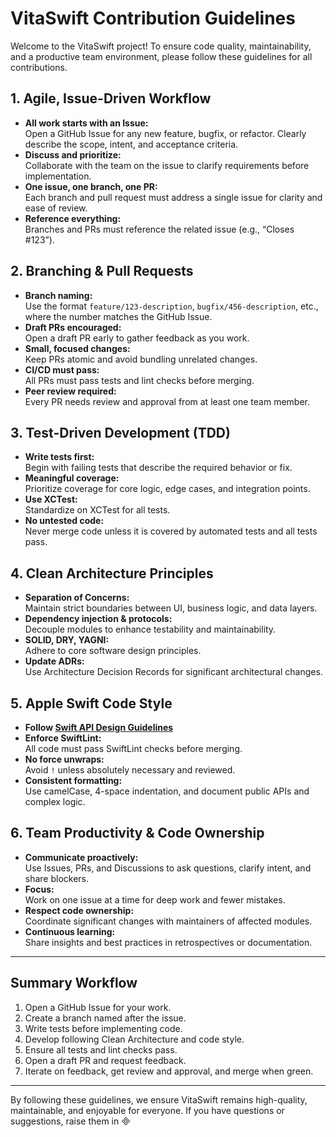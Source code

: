 # VitaSwift Contribution Guidelines

Welcome to the VitaSwift project! To ensure code quality, maintainability, and a productive team environment, please follow these guidelines for all contributions.

## 1. Agile, Issue-Driven Workflow

- **All work starts with an Issue:**  
  Open a GitHub Issue for any new feature, bugfix, or refactor. Clearly describe the scope, intent, and acceptance criteria.
- **Discuss and prioritize:**  
  Collaborate with the team on the issue to clarify requirements before implementation.
- **One issue, one branch, one PR:**  
  Each branch and pull request must address a single issue for clarity and ease of review.
- **Reference everything:**  
  Branches and PRs must reference the related issue (e.g., “Closes #123”).

## 2. Branching & Pull Requests

- **Branch naming:**  
  Use the format `feature/123-description`, `bugfix/456-description`, etc., where the number matches the GitHub Issue.
- **Draft PRs encouraged:**  
  Open a draft PR early to gather feedback as you work.
- **Small, focused changes:**  
  Keep PRs atomic and avoid bundling unrelated changes.
- **CI/CD must pass:**  
  All PRs must pass tests and lint checks before merging.
- **Peer review required:**  
  Every PR needs review and approval from at least one team member.

## 3. Test-Driven Development (TDD)

- **Write tests first:**  
  Begin with failing tests that describe the required behavior or fix.
- **Meaningful coverage:**  
  Prioritize coverage for core logic, edge cases, and integration points.
- **Use XCTest:**  
  Standardize on XCTest for all tests.
- **No untested code:**  
  Never merge code unless it is covered by automated tests and all tests pass.

## 4. Clean Architecture Principles

- **Separation of Concerns:**  
  Maintain strict boundaries between UI, business logic, and data layers.
- **Dependency injection & protocols:**  
  Decouple modules to enhance testability and maintainability.
- **SOLID, DRY, YAGNI:**  
  Adhere to core software design principles.
- **Update ADRs:**  
  Use Architecture Decision Records for significant architectural changes.

## 5. Apple Swift Code Style

- **Follow [Swift API Design Guidelines](https://swift.org/documentation/api-design-guidelines/)**
- **Enforce SwiftLint:**  
  All code must pass SwiftLint checks before merging.
- **No force unwraps:**  
  Avoid `!` unless absolutely necessary and reviewed.
- **Consistent formatting:**  
  Use camelCase, 4-space indentation, and document public APIs and complex logic.

## 6. Team Productivity & Code Ownership

- **Communicate proactively:**  
  Use Issues, PRs, and Discussions to ask questions, clarify intent, and share blockers.
- **Focus:**  
  Work on one issue at a time for deep work and fewer mistakes.
- **Respect code ownership:**  
  Coordinate significant changes with maintainers of affected modules.
- **Continuous learning:**  
  Share insights and best practices in retrospectives or documentation.

---

## Summary Workflow

1. Open a GitHub Issue for your work.
2. Create a branch named after the issue.
3. Write tests before implementing code.
4. Develop following Clean Architecture and code style.
5. Ensure all tests and lint checks pass.
6. Open a draft PR and request feedback.
7. Iterate on feedback, get review and approval, and merge when green.

---

By following these guidelines, we ensure VitaSwift remains high-quality, maintainable, and enjoyable for everyone. If you have questions or suggestions, raise them in

